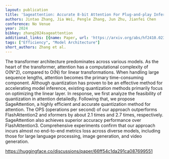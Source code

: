 ```yaml
---
layout: publication
title: 'Sageattention: Accurate 8-bit Attention For Plug-and-play Inference Acceleration'
authors: Jintao Zhang, Jia Wei, Pengle Zhang, Jun Zhu, Jianfei Chen
conference: No Venue
year: 2024
bibkey: zhang2024sageattention
additional_links: [{name: Paper, url: 'https://arxiv.org/abs/hf2410.02367'}]
tags: ["Efficiency", "Model Architecture"]
short_authors: Zhang et al.
---
```

The transformer architecture predominates across various models. As the heart of the transformer, attention has a computational complexity of O(N^2), compared to O(N) for linear transformations. When handling large sequence lengths, attention becomes the primary time-consuming component. Although quantization has proven to be an effective method for accelerating model inference, existing quantization methods primarily focus on optimizing the linear layer. In response, we first analyze the feasibility of quantization in attention detailedly. Following that, we propose SageAttention, a highly efficient and accurate quantization method for attention. The OPS (operations per second) of our approach outperforms FlashAttention2 and xformers by about 2.1 times and 2.7 times, respectively. SageAttention also achieves superior accuracy performance over FlashAttention3. Comprehensive experiments confirm that our approach incurs almost no end-to-end metrics loss across diverse models, including those for large language processing, image generation, and video generation.

https://huggingface.co/discussions/paper/66ff54c1da291ca087699551